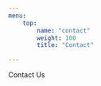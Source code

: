 ```yaml
---
menu:
    top:
        name: "contact"
        weight: 100
        title: "Contact"

---
```


Contact Us
